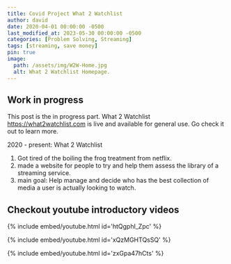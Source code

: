 ```yaml
---
title: Covid Project What 2 Watchlist
author: david
date: 2020-04-01 00:00:00 -0500
last_modified_at: 2023-05-30 00:00:00 -0500
categories: [Problem Solving, Streaming]
tags: [streaming, save money]
pin: true
image:
  path: /assets/img/W2W-Home.jpg
  alt: What 2 Watchlist Homepage.
---
```


## Work in progress

This post is the in progress part. What 2 Watchlist <https://what2watchlist.com> is live and available for general use. Go check it out to learn more.

2020 - present: What 2 Watchlist

1. Got tired of the boiling the frog treatment from netflix.
2. made a website for people to try and help them assess the library of a streaming service.
3. main goal: Help manage and decide who has the best collection of media a user is actually looking to watch.

## Checkout youtube introductory videos

{% include embed/youtube.html id='htQgphI_Zpc' %}

{% include embed/youtube.html id='xQzMGHTQsSQ' %}

{% include embed/youtube.html id='zxGpa47hCts' %}
